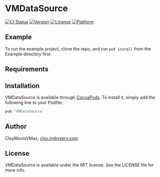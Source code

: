 # VMDataSource

[![CI Status](https://img.shields.io/travis/CloyMonisVMax/VMDataSource.svg?style=flat)](https://travis-ci.org/CloyMonisVMax/VMDataSource)
[![Version](https://img.shields.io/cocoapods/v/VMDataSource.svg?style=flat)](https://cocoapods.org/pods/VMDataSource)
[![License](https://img.shields.io/cocoapods/l/VMDataSource.svg?style=flat)](https://cocoapods.org/pods/VMDataSource)
[![Platform](https://img.shields.io/cocoapods/p/VMDataSource.svg?style=flat)](https://cocoapods.org/pods/VMDataSource)

## Example

To run the example project, clone the repo, and run `pod install` from the Example directory first.

## Requirements

## Installation

VMDataSource is available through [CocoaPods](https://cocoapods.org). To install
it, simply add the following line to your Podfile:

```ruby
pod 'VMDataSource'
```

## Author

CloyMonisVMax, cloy.m@vserv.com

## License

VMDataSource is available under the MIT license. See the LICENSE file for more info.
